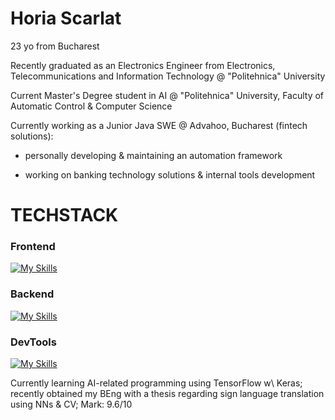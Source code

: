 # Horia Scarlat

23 yo from Bucharest

Recently graduated as an Electronics Engineer from Electronics, Telecommunications and Information Technology @ "Politehnica" University

Current Master's Degree student in AI @ "Politehnica" University, Faculty of Automatic Control & Computer Science

Currently working as a Junior Java SWE @ Advahoo, Bucharest (fintech solutions):

- personally developing & maintaining an automation framework
    
- working on banking technology solutions & internal tools development

# TECHSTACK

### <strong>Frontend</strong>

[![My Skills](https://skillicons.dev/icons?i=html,css,js,react)](https://skillicons.dev) 
     
### <b>Backend</b>   
[![My Skills](https://skillicons.dev/icons?i=c,cs,cpp,java,py,dotnet,mysql,tensorflow,opencv)](https://skillicons.dev) 

### <strong>DevTools</strong>
[![My Skills](https://skillicons.dev/icons?i=linux,git,maven,postman,grafana,bitbucket,aws)](https://skillicons.dev) 


Currently learning AI-related programming using TensorFlow w\ Keras; recently obtained my BEng with a thesis regarding sign language translation using NNs & CV; Mark: 9.6/10

<!---
boriabyte/boriabyte is a ✨ special ✨ repository because its `README.md` (this file) appears on your GitHub profile.
You can click the Preview link to take a look at your changes.
--->
